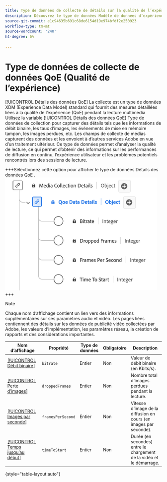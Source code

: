 ```yaml
---
title: Type de données de collecte de détails sur la qualité de l’expérience (QoE)
description: Découvrez le type de données Modèle de données d’expérience (XDM) de détails sur la qualité de l’expérience (QoE).
source-git-commit: e1c94635b691c68de6154d19e974bfdf2e250923
workflow-type: tm+mt
source-wordcount: '240'
ht-degree: 6%

---
```


# Type de données de collecte de données QoE (Qualité de l’expérience)

[!UICONTROL Détails des données QoE] La collecte est un type de données XDM (Experience Data Model) standard qui fournit des mesures détaillées liées à la qualité de l’expérience (QoE) pendant la lecture multimédia. Utilisez la variable [!UICONTROL Détails des données QoE] Type de données de collection pour capturer des détails tels que les informations de débit binaire, les taux d’images, les événements de mise en mémoire tampon, les images perdues, etc. Les champs de collecte de médias capturent des données et les envoient à d’autres services Adobe en vue d’un traitement ultérieur. Ce type de données permet d’analyser la qualité de lecture, ce qui permet d’obtenir des informations sur les performances de diffusion en continu, l’expérience utilisateur et les problèmes potentiels rencontrés lors des sessions de lecture.

+++Sélectionnez cette option pour afficher le type de données Détails des données QoE .
![Schéma du type de données de collecte des détails sur la qualité de l’expérience (QoE).](../images/data-types/qoe-data-details-collection.png)
+++

>[!NOTE]
>
>Chaque nom d’affichage contient un lien vers des informations supplémentaires sur ses paramètres audio et vidéo. Les pages liées contiennent des détails sur les données de publicité vidéo collectées par Adobe, les valeurs d’implémentation, les paramètres réseau, la création de rapports et des considérations importantes.

| Nom d’affichage | Propriété | Type de données | Obligatoire | Description |
|-------------------------------------------------------------------------------------------------------------------------------------------------------------------|--------------------------|-----------|-----------|---------------------------------------------------------------------------------------|
| [[!UICONTROL Débit binaire]](https://experienceleague.adobe.com/docs/media-analytics/using/implementation/variables/quality-parameters.html#average-bitrate) | `bitrate` | Entier | Non | Valeur de débit binaire (en Kbits/s). |
| [[!UICONTROL Perte d’images]](https://experienceleague.adobe.com/docs/media-analytics/using/implementation/variables/quality-parameters.html#dropped-frames) | `droppedFrames` | Entier | Non | Nombre total d’images perdues pendant la lecture. |
| [[!UICONTROL Images par seconde]](https://experienceleague.adobe.com/docs/media-analytics/using/implementation/variables/quality-parameters.html#frames-per-second) | `framesPerSecond` | Entier | Non | Vitesse d’image de la diffusion en cours (en images par seconde). |
| [[!UICONTROL Temps jusqu’au début]](https://experienceleague.adobe.com/docs/media-analytics/using/implementation/variables/quality-parameters.html#time-to-start-1) | `timeToStart` | Entier | Non | Durée (en secondes) entre le chargement de la vidéo et le démarrage. |

{style="table-layout:auto"}
